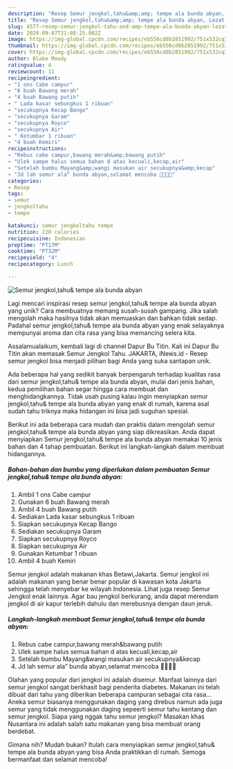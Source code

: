 ```yaml
---
description: "Resep Semur jengkol,tahu&amp;amp; tempe ala bunda abyan, Lezat Sekali"
title: "Resep Semur jengkol,tahu&amp;amp; tempe ala bunda abyan, Lezat Sekali"
slug: 4577-resep-semur-jengkol-tahu-and-amp-tempe-ala-bunda-abyan-lezat-sekali
date: 2020-09-07T21:08:25.002Z
image: https://img-global.cpcdn.com/recipes/eb556cd8b2851992/751x532cq70/semur-jengkoltahu-tempe-ala-bunda-abyan-foto-resep-utama.jpg
thumbnail: https://img-global.cpcdn.com/recipes/eb556cd8b2851992/751x532cq70/semur-jengkoltahu-tempe-ala-bunda-abyan-foto-resep-utama.jpg
cover: https://img-global.cpcdn.com/recipes/eb556cd8b2851992/751x532cq70/semur-jengkoltahu-tempe-ala-bunda-abyan-foto-resep-utama.jpg
author: Blake Moody
ratingvalue: 4
reviewcount: 11
recipeingredient:
- "1 ons Cabe campur"
- "6 buah Bawang merah"
- "4 buah Bawang putih"
- " Lada kasar sebungkus 1 ribuan"
- "secukupnya Kecap Bango"
- "secukupnya Garam"
- "secukupnya Royco"
- "secukupnya Air"
- " Ketumbar 1 ribuan"
- "4 buah Kemiri"
recipeinstructions:
- "Rebus cabe campur,bawang merah&amp;bawang putih"
- "Ulek sampe halus semua bahan d atas kecuali,kecap,air"
- "Setelah bumbu Mayang&amp;wangi masukan air secukupnya&amp;kecap"
- "Jd lah semur ala” bunda abyan,selamat mencoba 👍🏻👍🏻"
categories:
- Resep
tags:
- semur
- jengkoltahu
- tempe

katakunci: semur jengkoltahu tempe 
nutrition: 220 calories
recipecuisine: Indonesian
preptime: "PT17M"
cooktime: "PT32M"
recipeyield: "4"
recipecategory: Lunch

---
```



![Semur jengkol,tahu&amp; tempe ala bunda abyan](https://img-global.cpcdn.com/recipes/eb556cd8b2851992/751x532cq70/semur-jengkoltahu-tempe-ala-bunda-abyan-foto-resep-utama.jpg)

Lagi mencari inspirasi resep semur jengkol,tahu&amp; tempe ala bunda abyan yang unik? Cara membuatnya memang susah-susah gampang. Jika salah mengolah maka hasilnya tidak akan memuaskan dan bahkan tidak sedap. Padahal semur jengkol,tahu&amp; tempe ala bunda abyan yang enak selayaknya mempunyai aroma dan cita rasa yang bisa memancing selera kita.

Assalamualaikum, kembali lagi di channel Dapur Bu Titin. Kali ini Dapur Bu Titin akan memasak Semur Jengkol Tahu. JAKARTA, iNews.id - Resep semur jengkol bisa menjadi pilihan bagi Anda yang suka santapan unik.

Ada beberapa hal yang sedikit banyak berpengaruh terhadap kualitas rasa dari semur jengkol,tahu&amp; tempe ala bunda abyan, mulai dari jenis bahan, kedua pemilihan bahan segar hingga cara membuat dan menghidangkannya. Tidak usah pusing kalau ingin menyiapkan semur jengkol,tahu&amp; tempe ala bunda abyan yang enak di rumah, karena asal sudah tahu triknya maka hidangan ini bisa jadi suguhan spesial.


Berikut ini ada beberapa cara mudah dan praktis dalam mengolah semur jengkol,tahu&amp; tempe ala bunda abyan yang siap dikreasikan. Anda dapat menyiapkan Semur jengkol,tahu&amp; tempe ala bunda abyan memakai 10 jenis bahan dan 4 tahap pembuatan. Berikut ini langkah-langkah dalam membuat hidangannya.

<!--inarticleads1-->

##### Bahan-bahan dan bumbu yang diperlukan dalam pembuatan Semur jengkol,tahu&amp; tempe ala bunda abyan:

1. Ambil 1 ons Cabe campur
1. Gunakan 6 buah Bawang merah
1. Ambil 4 buah Bawang putih
1. Sediakan  Lada kasar sebungkus 1 ribuan
1. Siapkan secukupnya Kecap Bango
1. Sediakan secukupnya Garam
1. Siapkan secukupnya Royco
1. Siapkan secukupnya Air
1. Gunakan  Ketumbar 1 ribuan
1. Ambil 4 buah Kemiri


Semur jengkol adalah makanan khas Betawi,Jakarta. Semur jengkol ini adalah makanan yang benar benar popular di kawasan kota Jakarta sehingga telah menyebar ke wilayah Indonesia. Lihat juga resep Semur Jengkol enak lainnya. Agar bau jengkol berkurang, anda dapat merendam jengkol di air kapur terlebih dahulu dan merebusnya dengan daun jeruk. 

<!--inarticleads2-->

##### Langkah-langkah membuat Semur jengkol,tahu&amp; tempe ala bunda abyan:

1. Rebus cabe campur,bawang merah&amp;bawang putih
1. Ulek sampe halus semua bahan d atas kecuali,kecap,air
1. Setelah bumbu Mayang&amp;wangi masukan air secukupnya&amp;kecap
1. Jd lah semur ala” bunda abyan,selamat mencoba 👍🏻👍🏻


Olahan yang popular dari jengkol ini adalah disemur. Manfaat lainnya dari semur jengkol sangat berkhasit bagi penderita diabetes. Makanan ini telah dibuat dari tahu yang diberikan beberapa campuran sebagai cita rasa… Aneka semur biasanya menggunakan daging yang direbus namun ada juga semur yang tidak menggunakan daging sepeerti semur tahu kentang dan semur jengkol. Siapa yang nggak tahu semur jengkol? Masakan khas Nusantara ini adalah salah satu makanan yang bisa membuat orang berdebat. 

Gimana nih? Mudah bukan? Itulah cara menyiapkan semur jengkol,tahu&amp; tempe ala bunda abyan yang bisa Anda praktikkan di rumah. Semoga bermanfaat dan selamat mencoba!
